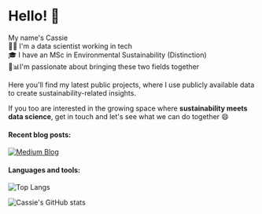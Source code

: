 
# Hello! 👋

My name's Cassie<br>
👩‍💻 I'm a data scientist working in tech<br>
🎓 I have an MSc in Environmental Sustainability (Distinction)<br>
🌱📊I'm passionate about bringing these two fields together<br>

Here you'll find my latest public projects, where I use publicly available data to create sustainability-related insights.

If you too are interested in the growing space where <b>sustainability meets data science</b>, get in touch and let's see what we can do together 😄

#### Recent blog posts:
[![Medium Blog](https://github-readme-medium.vercel.app/?username=casscharlton)](https://medium.com/@casscharlton)

#### Languages and tools:
![Top Langs](https://github-readme-stats.vercel.app/api/top-langs/?username=cassbc)

![Cassie's GitHub stats](https://github-readme-stats.vercel.app/api?username=cassbc&count_private=true&show_icons=true&theme=gruvbox&include_all_commits=True)
